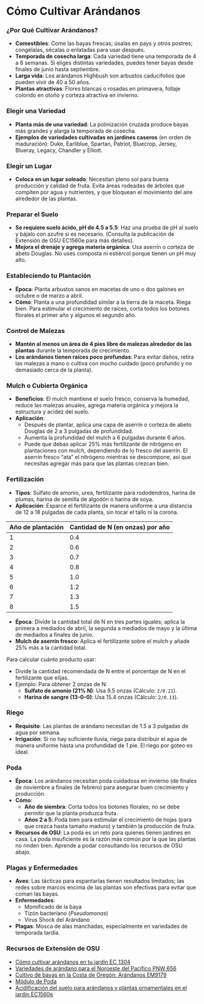 # Cómo Cultivar Arándanos

### ¿Por Qué Cultivar Arándanos?
- **Comestibles**: Come las bayas frescas; úsalas en pays y otros postres; congélalas, sécalas o enlatadas para usar después.
- **Temporada de cosecha larga**: Cada variedad tiene una temporada de 4 a 6 semanas. Si eliges distintas variedades, puedes tener bayas desde finales de junio hasta septiembre.
- **Larga vida**: Los arándanos Highbush son arbustos caducifolios que pueden vivir de 40 a 50 años.
- **Plantas atractivas**: Flores blancas o rosadas en primavera, follaje colorido en otoño y corteza atractiva en invierno.

### Elegir una Variedad
- **Planta más de una variedad**: La polinización cruzada produce bayas más grandes y alarga la temporada de cosecha.
- **Ejemplos de variedades cultivadas en jardines caseros** (en orden de maduración): Duke, Earliblue, Spartan, Patriot, Bluecrop, Jersey, Blueray, Legacy, Chandler y Elliott.

### Elegir un Lugar
- **Coloca en un lugar soleado**: Necesitan pleno sol para buena producción y calidad de fruta. Evita áreas rodeadas de árboles que compiten por agua y nutrientes, y que bloquean el movimiento del aire alrededor de las plantas.

### Preparar el Suelo
- **Se requiere suelo ácido, pH de 4.5 a 5.5**: Haz una prueba de pH al suelo y bájalo con azufre si es necesario. (Consulta la publicación de Extensión de OSU EC1560e para más detalles).
- **Mejora el drenaje y agrega materia orgánica**: Usa aserrín o corteza de abeto Douglas. No uses composta ni estiércol porque tienen un pH muy alto.

### Estableciendo tu Plantación
- **Época**: Planta arbustos sanos en macetas de uno o dos galones en octubre o de marzo a abril.
- **Cómo**: Planta a una profundidad similar a la tierra de la maceta. Riega bien. Para estimular el crecimiento de raíces, corta todos los botones florales el primer año y algunos el segundo año.

### Control de Malezas
- **Mantén al menos un área de 4 pies libre de malezas alrededor de las plantas** durante la temporada de crecimiento.
- **Los arándanos tienen raíces poco profundas**: Para evitar daños, retira las malezas a mano o cultiva con mucho cuidado (poco profundo y no demasiado cerca de la planta).

### Mulch o Cubierta Orgánica
- **Beneficios**: El mulch mantiene el suelo fresco, conserva la humedad, reduce las malezas anuales, agrega materia orgánica y mejora la estructura y acidez del suelo.
- **Aplicación**:
  - Después de plantar, aplica una capa de aserrín o corteza de abeto Douglas de 2 a 3 pulgadas de profundidad.
  - Aumenta la profundidad del mulch a 6 pulgadas durante 6 años.
  - Puede que debas aplicar 25% más fertilizante de nitrógeno en plantaciones con mulch, dependiendo de lo fresco del aserrín. El aserrín fresco “ata” el nitrógeno mientras se descompone, así que necesitas agregar más para que las plantas crezcan bien.

### Fertilización
- **Tipos**: Sulfato de amonio, urea, fertilizante para rododendros, harina de plumas, harina de semilla de algodón o harina de soya.
- **Aplicación**: Esparce el fertilizante de manera uniforme a una distancia de 12 a 18 pulgadas de cada planta, sin tocar el tallo ni la corona.


| Año de plantación | Cantidad de N (en onzas) por año |
|-------------------|----------------------------------|
| 1                 | 0.4                              |
| 2                 | 0.6                              |
| 3                 | 0.7                              |
| 4                 | 0.8                              |
| 5                 | 1.0                              |
| 6                 | 1.2                              |
| 7                 | 1.3                              |
| 8                 | 1.5                              |

- **Época**: Divide la cantidad total de N en tres partes iguales; aplica la primera a mediados de abril, la segunda a mediados de mayo y la última de mediados a finales de junio.
- **Mulch de aserrín fresco**: Aplica el fertilizante sobre el mulch y añade 25% más a la cantidad total.


Para calcular cuánto producto usar:
- Divide la cantidad recomendada de N entre el porcentaje de N en el fertilizante que elijas.
- Ejemplo: Para obtener 2 onzas de N:
  - **Sulfato de amonio (21% N)**: Usa 9.5 onzas (Cálculo: `2/0.21`).
  - **Harina de sangre (13-0-0)**: Usa 15.4 onzas (Cálculo: `2/0.13`).

### Riego
- **Requisito**: Las plantas de arándano necesitan de 1.5 a 3 pulgadas de agua por semana.
- **Irrigación**: Si no hay suficiente lluvia, riega para distribuir el agua de manera uniforme hasta una profundidad de 1 pie. El riego por goteo es ideal.

### Poda
- **Época**: Los arándanos necesitan poda cuidadosa en invierno (de finales de noviembre a finales de febrero) para asegurar buen crecimiento y producción.
- **Cómo**:
  - **Año de siembra**: Corta todos los botones florales; no se debe permitir que la planta produzca fruta.
  - **Años 2 a 5**: Poda bien para estimular el crecimiento de hojas (para que crezca hasta tamaño maduro) y también la producción de fruta.
- **Recursos de OSU**: La poda es un reto para quienes tienen jardines en casa. La poda insuficiente es la razón más común por la que las plantas no rinden bien. Aprende a podar consultando los recursos de OSU abajo.

### Plagas y Enfermedades
- **Aves**: Las tácticas para espantarlas tienen resultados limitados; las redes sobre marcos encima de las plantas son efectivas para evitar que coman las bayas.
- **Enfermedades**:
  - Momificado de la baya
  - Tizón bacteriano (*Pseudomonas*)
  - Virus Shock del Arándano
- **Plagas**: Mosca de alas manchadas, especialmente en variedades de temporada tardía.

### Recursos de Extensión de OSU
- [Cómo cultivar arándanos en tu jardín EC 1304](https://catalog.extension.oregonstate.edu/)
- [Variedades de arándano para el Noroeste del Pacífico PNW 656](https://catalog.extension.oregonstate.edu/)
- [Cultivo de bayas en la Costa de Oregón: Arándanos EM9179](https://catalog.extension.oregonstate.edu/)
- [Módulo de Poda](https://workspace.oregonstate.edu/course/pruning-blueberries?hsLang=en)
- [Acidificación del suelo para arándanos y plantas ornamentales en el jardín EC1560e](https://catalog.extension.oregonstate.edu/)
